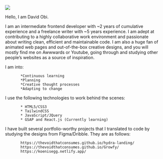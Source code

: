 <img src="https://github.com/TheVoidThatConsumes/TheVoidThatconsumes/blob/main/sigh.png" align="center">
           
Hello, I am David Obi.

I am an intermediate frontend developer with ~2 years of cumulative experience and a freelance
writer with ~5 years experience. I am adept at contributing to a highly collaborative work
environment and passionate about writing clean, efficient and maintainable code. I am also a huge
fan of animated web pages and out-of-the-box creative designs, and you will mostly find me on
Awwwards or Youtube, going through and studying other people’s websites as a source of
inspiration.

I am into:

           *Continuous learning
           *Planning
           *Creative thought processes
           *Adapting to change
           
I use the following technologies to work behind the scenes:

           * HTML5/CSS3
           * TailwindCSS
           * JavaScript/JQuery
           * GSAP and React.js (Currently learning)
           
I have built several portfolio-worthy projects that I translated to code by studying the designs from
Figma/Dribble. They are as follows:

           https://thevoidthatconsumes.github.io/hydra-landing/
           https://thevoidthatconsumes.github.io/Growfy/
           https://koenisegg.netlify.app/
